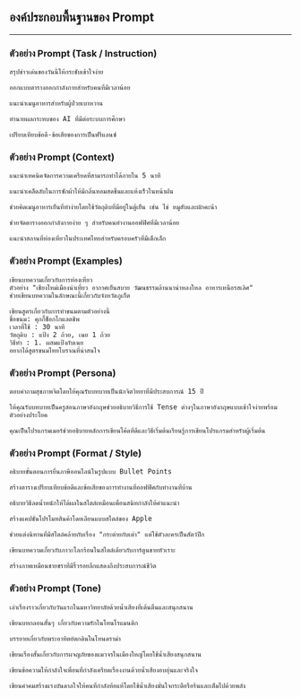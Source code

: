 ## องค์ประกอบพื้นฐานของ Prompt

---

### ตัวอย่าง Prompt (Task / Instruction)
```
สรุปข่าวเด่นของวันนี้ให้กระชับเข้าใจง่าย
```
```
ออกแบบตารางออกกำลังกายสำหรับคนที่มีเวลาน้อย
```
```
แนะนำเมนูอาหารสำหรับผู้ป่วยเบาหวาน
```
```
ทำนายผลกระทบของ AI ที่มีต่อระบบการศึกษา
```
```
เปรียบเทียบข้อดี-ข้อเสียของการเป็นฟรีแลนซ์
```

### ตัวอย่าง Prompt (Context)

```
แนะนำเทคนิคจัดการความเครียดที่สามารถทำได้ภายใน 5 นาที
```
```
แนะนำเคล็ดลับในการซักผ้าให้มีกลิ่นหอมสดชื่นและแห้งเร็วในหน้าฝน
```
```
ช่วยคิดเมนูอาหารเย็นที่ทำง่ายโดยใช้วัตถุดิบที่มีอยู่ในตู้เย็น เช่น ไข่ หมูสับและผักคะน้า
```
```
ช่วยจัดตารางออกกำลังกายง่าย ๆ สำหรับคนทำงานออฟฟิศที่มีเวลาน้อย
```
```
แนะนำสถานที่ท่องเที่ยวในประเทศไทยสำหรับครอบครัวที่มีเด็กเล็ก
```

### ตัวอย่าง Prompt (Examples)

```
เขียนบทความเกี่ยวกับการท่องเที่ยว 
ตัวอย่าง "เชียงใหม่เมืองน่าเที่ยว อากาศเย็นสบาย วัฒนธรรมล้านนาน่าหลงใหล อาหารเหนือรสเลิศ" 
ช่วยเขียนบทความในลักษณะนี้เกี่ยวกับจังหวัดภูเก็ต
```

```
เขียนสูตรเกี่ยวกับการทำขนมตามตัวอย่างนี้ 
ชื่อขนม: คุกกี้ช็อกโกแลตชิพ 
เวลาที่ใช้ : 30 นาที 
วัตถุดิบ : แป้ง 2 ถ้วย, เนย 1 ถ้วย 
วิธีทำ : 1. ผสมแป้งกับเนย 
อยากได้สูตรขนมไทยโบราณที่น่าสนใจ 
```

### ตัวอย่าง Prompt (Persona)
```
ตอบคำถามสุขภาพจิตโดยให้คุณรับบทบาทเป็นนักจิตวิทยาที่มีประสบการณ์ 15 ปี
```
```
ให้คุณรับบทบาทเป็นครูสอนภาษาอังกฤษช่วยอธิบายวิธีการใช้ Tense ต่างๆในภาษาอังกฤษแบบเข้าใจง่ายพร้อมตัวอย่างประโยค
```
```
คุณเป็นโปรแกรมเมอร์ช่วยอธิบายหลักการเขียนโค้ดที่ดีและวิธีเริ่มต้นเรียนรู้การเขียนโปรแกรมสำหรับผู้เริ่มต้น
```

### ตัวอย่าง Prompt (Format / Style)
```
อธิบายขั้นตอนการยื่นภาษีออนไลน์ในรูปแบบ Bullet Points
```
```
สร้างตารางเปรียบเทียบข้อดีและข้อเสียของการทำงานที่ออฟฟิศกับทำงานที่บ้าน
```
```
อธิบายวิธีลดน้ำหนักให้ได้ผลในสไตล์เหมือนเพื่อนสนิทกำลังให้คำแนะนำ
```
```
สร้างแคปชั่นโปรโมทสินค้าโดยเลียนแบบสไตล์ของ Apple
```
```
ช่วยแต่งนิทานที่มีสไตล์คล้ายกับเรื่อง "กระต่ายกับเต่า" แต่ใช้ตัวละครเป็นสัตว์ปีก
```
```
เขียนบทความเกี่ยวกับภาวะโลกร้อนในสไตล์เดียวกับการ์ตูนขายหัวเราะ
```
```
สร้างภาพเหมือนชายชราที่มีริ้วรอยลึกแสดงถึงประสบการณ์ชีวิต
```

### ตัวอย่าง Prompt (Tone)
```
เล่าเรื่องราวเกี่ยวกับวันแรกในมหาวิทยาลัยด้วยน้ำเสียงที่เต้นตื่นและสนุกสนาน
```
```
เขียนบทกลอนสั้นๆ เกี่ยวกับความรักในโทนโรแมนติก
```
```
บรรยายเกี่ยวกับพระอาทิตย์ตกดินในโทนดราม่า
```
```
เขียนเรื่องสั้นเกี่ยวกับการผจญภัยของแมวจรในเมืองใหญ่โดยใช้น้ำเสียงสนุกสนาน
```
```
เขียนข้อความให้กำลังใจเพื่อนที่กำลังเครียดเรื่องงานด้วยน้ำเสียงอบอุ่นและจริงใจ
```
```
เขียนคำคมสร้างแรงบันดาลใจให้คนที่กำลังท้อแท้โดยใช้น้ำเสียงมั่นใจกระตือรือร้นและเต็มไปด้วยพลัง
```

